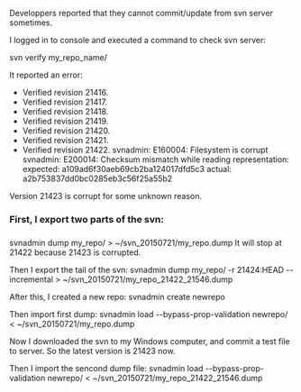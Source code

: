 Developpers reported that they cannot commit/update from svn server sometimes.

I logged in to console and executed a command to check svn server:

svn verify my_repo_name/ 

It reported an error:

* Verified revision 21416.
* Verified revision 21417.
* Verified revision 21418.
* Verified revision 21419.
* Verified revision 21420.
* Verified revision 21421.
* Verified revision 21422.
svnadmin: E160004: Filesystem is corrupt
svnadmin: E200014: Checksum mismatch while reading representation:
   expected:  a109ad6f30aeb69cb2ba124017dfd5c3
     actual:  a2b753837dd0bc0285eb3c56f25a55b2
     

Version 21423 is corrupt for some unknown reason.

###
### First, I export two parts of the svn:
###
svnadmin dump my_repo/ > ~/svn_20150721/my_repo.dump
It will stop at 21422 because 21423 is corrupted.

Then I export the tail of the svn:
svnadmin dump my_repo/ -r 21424:HEAD --incremental > ~/svn_20150721/my_repo_21422_21546.dump

After this, I created a new repo:
svnadmin create newrepo

Then import first dump:
svnadmin load --bypass-prop-validation newrepo/ < ~/svn_20150721/my_repo.dump 

Now I downloaded the svn to my Windows computer, and commit a test file to server.
So the latest version is 21423 now.

Then I import the sencond dump file:
svnadmin load --bypass-prop-validation newrepo/ < ~/svn_20150721/my_repo_21422_21546.dump 
